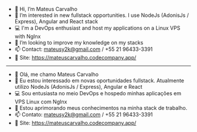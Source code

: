 - 👋 Hi, I’m Mateus Carvalho
- 👀 I’m interested in new fullstack opportunities. I use NodeJs (AdonisJs / Express), Angular and React stack
- 💻 I'm a DevOps enthusiast and host my applications on a Linux VPS with NgInx
- 🌱 I’m looking to improve my knowledge on my stacks
- 📫 Contact: mateusy2k@gmail.com / +55 21 96433-3391
- 📲 Site: https://mateuscarvalho.codecompany.app/
_________________________

- 👋 Olá, me chamo Mateus Carvalho
- 👀 Eu estou interessado em novas oportunidades fullstack. Atualmente utilizo NodeJs (AdonisJs / Express), Angular e React
- 💻 Sou entusiasta no meio DevOps e hospedo minhas aplicações em VPS Linux com NgInx
- 🌱 Estou aprimorando meus conhecimentos na minha stack de trabalho.
- 📫 Contato: mateusy2k@gmail.com / +55 21 96433-3391
- 📲 Site: https://mateuscarvalho.codecompany.app/

<!---
mateusdc01/mateusdc01 is a ✨ special ✨ repository because its `README.md` (this file) appears on your GitHub profile.
You can click the Preview link to take a look at your changes.
--->
